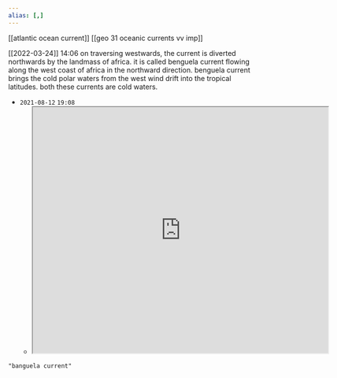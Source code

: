 ```yaml
---
alias: [,]
---
```

[[atlantic ocean current]] [[geo 31 oceanic currents vv imp]]

[[2022-03-24]] 14:06
on traversing westwards, the current is diverted northwards by the landmass of africa.
it is called benguela current flowing along the west coast of africa in the northward direction.
benguela current brings the cold polar waters from the west wind drift into the tropical latitudes.
both these currents are cold waters.

- `2021-08-12`  `19:08`
	- <iframe src="https://en.wikipedia.org/wiki/benguela_current" width="600" height="500" ></iframe>

```query
"banguela current"
```
